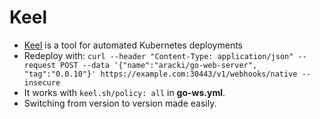 # Keel
* [Keel](https://github.com/keel-hq/keel) is a tool for automated Kubernetes deployments
* Redeploy with: `curl --header "Content-Type: application/json" --request POST --data '{"name":"aracki/go-web-server", "tag":"0.0.10"}' https://example.com:30443/v1/webhooks/native --insecure`
* It works with `keel.sh/policy: all` in **go-ws.yml**. 
* Switching from version to version made easily.